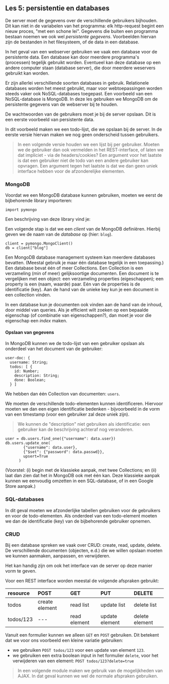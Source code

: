 ## Les 5: persistentie en databases

De server moet de gegevens over de verschillende gebruikers bijhouden. Dit kan niet in de variabelen van het programma: elk http-request begint een nieuw proces, "met een schone lei". Gegevens die buiten een programma bestaan noemen we ook wel *persistente gegevens*. Voorbeelden hiervan zijn de bestanden in het filesysteem, of de data in een database.

In het geval van een webserver gebruiken we vaak een database voor de persistente data. Een database kan door meerdere programma's (processen) tegelijk gebruikt worden. Eventueel kan deze database op een andere computer staan (database server), die door meerdere weservers gebruikt kan worden.

Er zijn allerlei verschillende soorten databases in gebruik. Relationele databases worden het meest gebruikt, maar voor webtoepassingen worden steeds vaker ook NoSQL-databases toegepast. Een voorbeeld van een NoSQL-database is MongoDB. In deze les gebruiken we MongoDB om de persistente gegevens van de webserver bij te houden.

De wachtwoorden van de gebruikers moet je bij de server opslaan. Dit is een eerste voorbeeld van persistente data.

In dit voorbeeld maken we een todo-lijst, die we opslaan bij de server. In de eerste versie hiervan maken we nog geen onderscheid tussen gebruikers.

> In een volgende versie houden we een lijst bij per gebruiker. Moeten we de gebruiker dan ook vermelden in het REST-interface, of laten we dat impliciet - via de headers/cookies? Een argument voor het laatste is dat een gebruiker niet de todo van een andere gebruiker kan opvragen. Een argument tegen het laatste is dat we dan geen uniek interface hebben voor de afzonderelijke elementen.

### MongoDB

Voordat we een MongoDB database kunnen gebruiken, moeten we eerst de bijbehorende library importeren:

```
import pymongo
```

Een beschrijving van deze library vind je: 

Een volgende stap is dat we een *client* van de MongoDB definiëren. Hierbij geven we de naam van de *database* op (hier: `blog`).

```
client = pymongo.MongoClient()
db = client["blog"]
```

Een MongoDB database management systeem kan meerdere databases bevatten. (Meestal gebruik je maar één database tegelijk in een toepassing.) Een database bevat één of meer Collections. Een Collection is een verzameling (min of meer) gelijksoortige documenten.
Een document is te vergelijken met een object: een verzameling properties (eigeschappen); een property is een (naam, waarde) paar. Eén van de properties is de identificatie (key). Aan de hand van de unieke key kun je een document in een collection vinden.

In een database kun je documenten ook vinden aan de hand van de inhoud, door middel van queries. Als je efficient wilt zoeken op een bepaalde eigenschap (of combinatie van eigenschappen?), dan moet je voor die eigenschap een *index* maken.





#### Opslaan van gegevens

In MongoDB kunnen we de todo-lijst van een gebruiker opslaan als onderdeel van het document van de gebruiker:

```
user-doc: {
  username: String;
  todos: [ {
    id: Number;
    description: String;
    done: Boolean;
  } ]
```

We hebben dan één Collection van documenten: `users`.

We moeten de verschillende todo-elementen kunnen identificeren. Hiervoor moeten we dan een eigen identificatie bedenken - bijvoorbeeld in de vorm van een timestamp (voor een gebruiker zal deze uniek zijn).

> We kunnen de "description" niet gebruiken als identificatie: een gebruiker kan de beschrijving achteraf nog veranderen.

```
user = db.users.find_one({"username": data.user})
db.users.update_one(
        {"username": data.user},
        {"$set": {"password": data.passwd}},
        upsert=True
      )
```

(Voorstel: (i) begin met de klassieke aanpak, met twee Collections; en (ii) laat dan zien dat het in MongoDB ook met één kan. Deze klassieke aanpak kunnen we eenvoudig omzetten in een SQL-database, of in een Google Store aanpak.)

### SQL-databases

In dit geval moeten we afzonderlijke tabellen gebruiken voor de gebruikers en voor de todo-elementen. Als onderdeel van een todo-element moeten we dan de identificatie (key) van de bijbehorende gebruiker opnemen.



### CRUD

Bij een database spreken we vaak over CRUD: create, read, update, delete. De verschillende documenten (objecten, e.d.) die we willen opslaan moeten we kunnen aanmaken, aanpassen, en verwijderen.

Het kan handig zijn om ook het interface van de server op deze manier vorm te geven. 

Voor een REST interface worden meestal de volgende afspraken gebruikt:

| resource  | POST           | GET          | PUT            | DELETE  |
| :---      | :---           | :---         | :---           | :---    |
| todos     | create element | read list    | update list    | delete list |
| todos/123 |   ---          | read element | update element | delete element |

Vanuit een formulier kunnen we alleen `GET` en `POST` gebruiken. Dit betekent dat we voor ons voorbeeld een kleine variatie gebruiken:

* we gebruiken `POST todos/123` voor een update van element `123`.
* we gebruiken een extra boolean input in het formulier `delete`, voor het verwijderen van een element: `POST todos/123?delete=true`

> In een volgende module maken we gebruik van de mogelijkheden van AJAX. In dat geval kunnen we wel de normale afspraken gebruiken.

